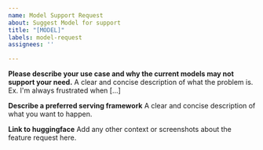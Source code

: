 ```yaml
---
name: Model Support Request
about: Suggest Model for support
title: "[MODEL]"
labels: model-request
assignees: ''

---
```


**Please describe your use case and why the current models may not support your need.**
A clear and concise description of what the problem is. Ex. I'm always frustrated when [...]

**Describe a preferred serving framework**
A clear and concise description of what you want to happen.

**Link to huggingface**
Add any other context or screenshots about the feature request here.
